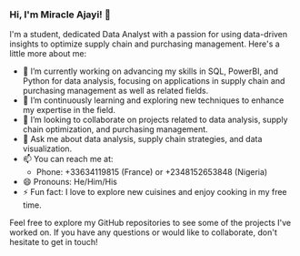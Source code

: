 ### Hi, I'm Miracle Ajayi! 👋

I'm a student, dedicated Data Analyst with a passion for using data-driven insights to optimize supply chain and purchasing management. Here's a little more about me:

- 🔭 I’m currently working on advancing my skills in SQL, PowerBI, and Python for data analysis, focusing on applications in supply chain and purchasing management as well as related fields.
- 🌱 I’m continuously learning and exploring new techniques to enhance my expertise in the field.
- 👯 I’m looking to collaborate on projects related to data analysis, supply chain optimization, and purchasing management.
- 💬 Ask me about data analysis, supply chain strategies, and data visualization.
- 📫 You can reach me at:
  - Phone: +33634119815 (France) or +2348152653848 (Nigeria)
- 😄 Pronouns: He/Him/His
- ⚡ Fun fact: I love to explore new cuisines and enjoy cooking in my free time.

Feel free to explore my GitHub repositories to see some of the projects I've worked on. If you have any questions or would like to collaborate, don't hesitate to get in touch!
